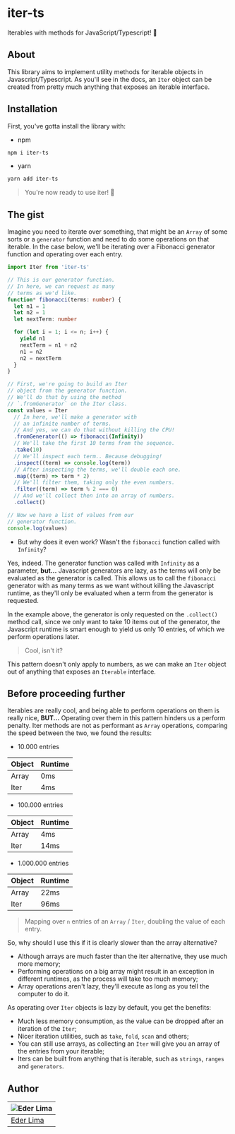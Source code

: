 # iter-ts

Iterables with methods for JavaScript/Typescript! 🎉

## About

This library aims to implement utility methods for iterable objects in Javascript/Typescript. As you'll see in the docs, an `Iter` object can be created from pretty much anything that exposes an iterable interface.

## Installation

First, you've gotta install the library with:

- npm

```sh
npm i iter-ts
```

- yarn

```sh
yarn add iter-ts
```

> You're now ready to use iter! 🥳

## The gist

Imagine you need to iterate over something, that might be an `Array` of some sorts or a `generator` function and need to do some operations on that iterable. In the case below, we'll be iterating over a Fibonacci generator function and operating over each entry.

```ts
import Iter from 'iter-ts'

// This is our generator function.
// In here, we can request as many
// terms as we'd like.
function* fibonacci(terms: number) {
  let n1 = 1
  let n2 = 1
  let nextTerm: number

  for (let i = 1; i <= n; i++) {
    yield n1
    nextTerm = n1 + n2
    n1 = n2
    n2 = nextTerm
  }
}

// First, we're going to build an Iter
// object from the generator function.
// We'll do that by using the method
// `.fromGenerator` on the Iter class.
const values = Iter
  // In here, we'll make a generator with
  // an infinite number of terms.
  // And yes, we can do that without killing the CPU!
  .fromGenerator(() => fibonacci(Infinity))
  // We'll take the first 10 terms from the sequence.
  .take(10)
  // We'll inspect each term.. Because debugging!
  .inspect((term) => console.log(term))
  // After inspecting the terms, we'll double each one.
  .map((term) => term * 2)
  // We'll filter them, taking only the even numbers.
  .filter((term) => term % 2 === 0)
  // And we'll collect then into an array of numbers.
  .collect()

// Now we have a list of values from our
// generator function.
console.log(values)
```

- But why does it even work? Wasn't the `fibonacci` function called with `Infinity`?

Yes, indeed. The generator function was called with `Infinity` as a parameter, **but...** Javascript generators are lazy, as the terms will only be evaluated as the generator is called. This allows us to call the `fibonacci` generator with as many terms as we want without killing the Javascript runtime, as they'll only be evaluated when a term from the generator is requested.

In the example above, the generator is only requested on the `.collect()` method call, since we only want to take 10 items out of the generator, the Javascript runtime is smart enough to yield us only 10 entries, of which we perform operations later.

> Cool, isn't it?

This pattern doesn't only apply to numbers, as we can make an `Iter` object out of anything that exposes an `Iterable` interface.

## Before proceeding further

Iterables are really cool, and being able to perform operations on them is really nice, **BUT...** Operating over them in this pattern hinders us a perform penalty. Iter methods are not as performant as `Array` operations, comparing the speed between the two, we found the results:

- 10.000 entries

| Object | Runtime |
| ------ | ------- |
| Array  | 0ms     |
| Iter   | 4ms     |

- 100.000 entries

| Object | Runtime |
| ------ | ------- |
| Array  | 4ms     |
| Iter   | 14ms    |

- 1.000.000 entries

| Object | Runtime |
| ------ | ------- |
| Array  | 22ms    |
| Iter   | 96ms    |

> Mapping over `n` entries of an `Array` / `Iter`, doubling the value of each entry.

So, why should I use this if it is clearly slower than the array alternative?

- Although arrays are much faster than the iter alternative, they use much more memory;
- Performing operations on a big array might result in an exception in different runtimes, as the process will take too much memory;
- Array operations aren't lazy, they'll execute as long as you tell the computer to do it.

As operating over `Iter` objects is lazy by default, you get the benefits:

- Much less memory consumption, as the value can be dropped after an iteration of the `Iter`;
- Nicer iteration utilities, such as `take`, `fold`, `scan` and others;
- You can still use arrays, as collecting an `Iter` will give you an array of the entries from your iterable;
- Iters can be built from anything that is iterable, such as `strings`, `ranges` and `generators`.

## Author

| ![Eder Lima](https://github.com/asynched.png?size=100) |
| ------------------------------------------------------ |
| [Eder Lima](https://github.com/asynched)               |
